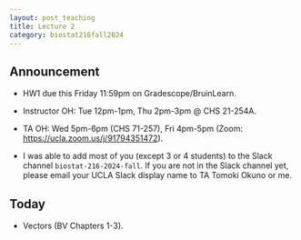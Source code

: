 ```yaml
---
layout: post_teaching
title: Lecture 2
category: biostat216fall2024
---
```


## Announcement

* HW1 due this Friday 11:59pm on Gradescope/BruinLearn.

* Instructor OH: Tue 12pm-1pm, Thu 2pm-3pm @ CHS 21-254A.

* TA OH: Wed 5pm-6pm (CHS 71-257), Fri 4pm-5pm (Zoom: https://ucla.zoom.us/j/91794351472).

* I was able to add most of you (except 3 or 4 students) to the Slack channel `biostat-216-2024-fall`. If you are not in the Slack channel yet, please email your UCLA Slack display name to TA Tomoki Okuno or me.

## Today

* Vectors (BV Chapters 1-3).
